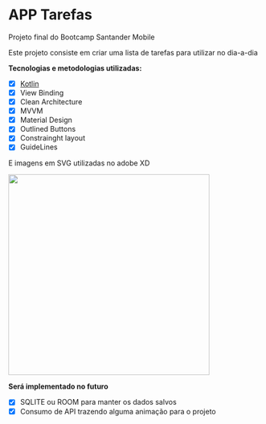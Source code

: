 # **APP Tarefas**

Projeto final do Bootcamp Santander Mobile 

Este projeto consiste em criar uma lista de tarefas para utilizar no dia-a-dia

**Tecnologias e metodologias utilizadas:**

- [x] [Kotlin](https://kotlinlang.org/docs/getting-started.html)
- [x] View Binding
- [x] Clean Architecture
- [x] MVVM
- [x] Material Design
- [x] Outlined Buttons
- [x] Constrainght layout
- [x] GuideLines

E imagens em SVG utilizadas no adobe XD

<img src="image/app.gif" width="400">

**Será implementado no futuro**

- [x] SQLITE ou ROOM para manter os dados salvos
- [x] Consumo de API trazendo alguma animação para o projeto
